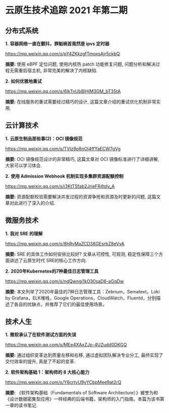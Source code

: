 

# 云原生技术追踪 2021 年第二期

## 分布式系统

**1.** **容器网络一直在颤抖，罪魁祸首竟然是 ipvs 定时器**

https://mp.weixin.qq.com/s/pY4ZKkzgfTmoxsAjr5ckbQ

**摘要:** 使用 eBPF 定位问题, 使用内核热 patch 功能修复问题, 问题分析和解决过程无需重启宿主机, 非常完美的解决了内核缺陷.

**2.** **如何优雅地重试**

https://mp.weixin.qq.com/s/6IkTnUbBlHjM3GM_bT35tA

**摘要:** 在线服务的重试需要经过精巧的设计, 这篇文章介绍的重试优化机制非常实用.

## 云计算技术

**1.** **云原生制品那些事(2)：OCI 镜像规范**

https://mp.weixin.qq.com/s/TVIz8p8nOj4ffYaECW7gVg

**摘要:** OCI 镜像规范设计的非常精巧, 这篇文章对 OCI 镜像标准进行了详细讲解, 大家可以学习体会.

**2.** **使用 Admission Webhook 机制实现多集群资源配额控制**

https://mp.weixin.qq.com/s/i3KtTSfab2JrjeFR4tdy_A

**摘要:** 资源配额校验需要解决并发过程的资源争抢和资源及时更新的问题, 这篇文章对此进行了深入的介绍.

## 微服务技术

**1.** **我对 SRE 的理解**

https://mp.weixin.qq.com/s/8hRvMaZCD38GEsrbZ8eVvA

**摘要:** SRE 的具体工作如何安排比较好? 文章从可控性, 可观测, 稳定性保障三个方面讲述了云原生时代 SRE的核心工作方向.

**2.** **2020年Kubernetes的7种最佳日志管理工具**

https://mp.weixin.qq.com/s/ndQwngj1kO30saD6-aGqDw

**摘要:** 本文列举了2020年最佳的7种日志管理工具：Zebrium，Sematext，Loki by Grafana，ELK堆栈，Google Operations，CloudWatch，Fluentd，分别描述了各自的优缺点，并推荐了它们的最佳使用场景。

## 技术人生

**1.** **微软承认了在软件测试方面的失误**

https://mp.weixin.qq.com/s/MEe4XAxZJp-4UZudd0DKGQ

**摘要:** 通过组织变革达到质量左移和右移, 通过虚拟团队解决专业分工, 最终实现了交付效率的提升, 真是了不起的变革.

**2.** **软件架构基础 1：架构师的 8 大核心能力**

https://mp.weixin.qq.com/s/Y6crtvU9yYCbpMee9at2rQ

**摘要:** 《软件架构基础（Fundamentals of Software Architecture）》被誉为和《设计数据密集型应用》一样经典的后端书籍，架构师的入门指南。本篇为该书第一章的读书笔记.

